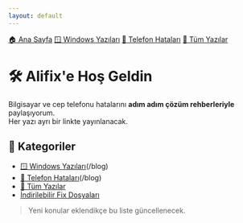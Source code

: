 ```yaml
---
layout: default
---
```

[🏠 Ana Sayfa](/)  [🪟 Windows Yazıları](/windows)  [📱 Telefon Hataları](/phone)  [🧾 Tüm Yazılar](/blog)

# 🛠️ Alifix'e Hoş Geldin

Bilgisayar ve cep telefonu hatalarını **adım adım çözüm rehberleriyle** paylaşıyorum.  
Her yazı ayrı bir linkte yayınlanacak.

## 🔗 Kategoriler
- [🪟 Windows Yazıları](/windows)(/blog)
- [📱 Telefon Hataları](/phone)(/blog)
- [🧾 Tüm Yazılar](/blog)
- [İndirilebilir Fix Dosyaları](/files/)

> Yeni konular eklendikçe bu liste güncellenecek.
